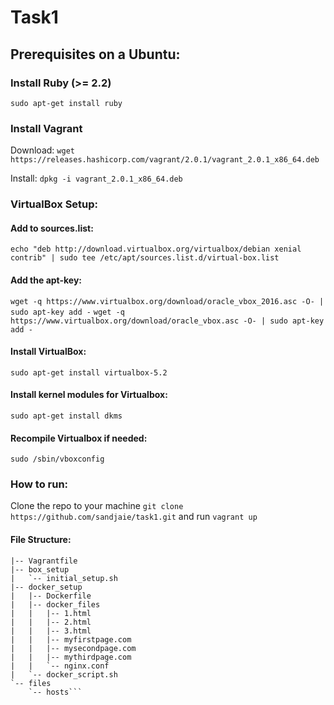 # Task1
## Prerequisites on a Ubuntu: 

### Install Ruby (>= 2.2) 
`sudo apt-get install ruby`

### Install Vagrant

Download: 
`wget https://releases.hashicorp.com/vagrant/2.0.1/vagrant_2.0.1_x86_64.deb`

Install: 
`dpkg -i vagrant_2.0.1_x86_64.deb`

### VirtualBox Setup:
#### Add to sources.list: 
`echo "deb http://download.virtualbox.org/virtualbox/debian xenial contrib" | sudo tee /etc/apt/sources.list.d/virtual-box.list`

#### Add the apt-key:
`wget -q https://www.virtualbox.org/download/oracle_vbox_2016.asc -O- | sudo apt-key add -`
`wget -q https://www.virtualbox.org/download/oracle_vbox.asc -O- | sudo apt-key add -`

#### Install VirtualBox: 
`sudo apt-get install virtualbox-5.2`
#### Install kernel modules for Virtualbox:
`sudo apt-get install dkms`
#### Recompile Virtualbox if needed:
`sudo /sbin/vboxconfig`

### How to run:
Clone the repo to your machine `git clone https://github.com/sandjaie/task1.git` and run `vagrant up`

#### File Structure:
```|-- README.md
|-- Vagrantfile
|-- box_setup
|   `-- initial_setup.sh
|-- docker_setup
|   |-- Dockerfile
|   |-- docker_files
|   |   |-- 1.html
|   |   |-- 2.html
|   |   |-- 3.html
|   |   |-- myfirstpage.com
|   |   |-- mysecondpage.com
|   |   |-- mythirdpage.com
|   |   `-- nginx.conf
|   `-- docker_script.sh
`-- files
    `-- hosts```

